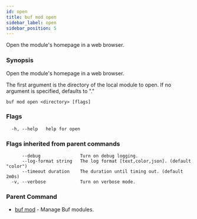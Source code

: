 ```yaml
---
id: open
title: buf mod open
sidebar_label: open
sidebar_position: 5
---
```

Open the module's homepage in a web browser.

### Synopsis

Open the module&#39;s homepage in a web browser.

The first argument is the directory of the local module to open. If no argument is specified, defaults to &#34;.&#34; 

```
buf mod open <directory> [flags]
```

### Flags

```
  -h, --help   help for open
```

### Flags inherited from parent commands

```
      --debug               Turn on debug logging.
      --log-format string   The log format [text,color,json]. (default "color")
      --timeout duration    The duration until timing out. (default 2m0s)
  -v, --verbose             Turn on verbose mode.
```

### Parent Command

* [buf mod](index)	 - Manage Buf modules.
